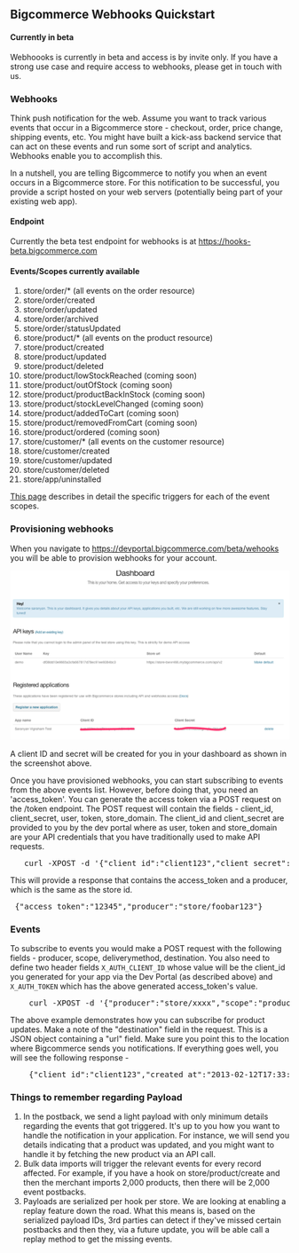 ## Bigcommerce Webhooks Quickstart

#### Currently in beta
Webhoooks is currently in beta and access is by invite only. If you have a strong use case and require access to webhooks, please get in touch with us.

### Webhooks
Think push notification for the web. Assume you want to track various events that occur in a Bigcommerce store - checkout, order, price change, shipping events, etc. You might have built a kick-ass backend service that can act on these events and run some sort of script and analytics. Webhooks enable you to accomplish this.

In a nutshell, you are telling Bigcommerce to notify you when an event occurs in a Bigcommerce store. For this notification to be successful, you provide a script hosted on your web servers (potentially being part of your existing web app).

#### Endpoint
Currently the beta test endpoint for webhooks is at https://hooks-beta.bigcommerce.com

#### Events/Scopes currently available
1. store/order/* (all events on the order resource)
2. store/order/created
3. store/order/updated
4. store/order/archived
5. store/order/statusUpdated
6. store/product/* (all events on the product resource)
7. store/product/created
8. store/product/updated
9. store/product/deleted
10. store/product/lowStockReached (coming soon)
11. store/product/outOfStock (coming soon)
12. store/product/productBackInStock (coming soon)
13. store/product/stockLevelChanged (coming soon)
14. store/product/addedToCart (coming soon)
15. store/product/removedFromCart (coming soon)
16. store/product/ordered (coming soon)
10. store/customer/* (all events on the customer resource)
10. store/customer/created
11. store/customer/updated
12. store/customer/deleted
13. store/app/uninstalled

<a href="/api/webhooks/event_triggers">This page</a> describes in detail the specific triggers for each of the event scopes.

### Provisioning webhooks
When you navigate to https://devportal.bigcommerce.com/beta/wehooks you will be able to provision webhooks for your account. 

![Image](images/webhooks_provision.png?raw=true) 

A client ID and secret will be created for you in your dashboard as shown in the screenshot above.

Once you have provisioned webhooks, you can start subscribing to events from the above events list. However, before doing that, you need an 'access_token'. You can generate the access token via a POST request on the /token endpoint. The POST request will contain the fields - client_id, client_secret, user, token, store_domain. The client_id and client_secret are provided to you by the dev portal where as user, token and store_domain are your API credentials that you have traditionally used to make API requests.

<pre>
   curl -XPOST -d '{"client_id":"client123","client_secret":"client123secret","user":"admin","token":"xxxx","store_domain":"https://store-xxxx.mybigcommerce.com"}' https://hooks-beta.bigcommerce.com/token 
</pre>

This will provide a response that contains the access_token and a producer, which is the same as the store id.

<pre> {"access_token":"12345","producer":"store/foobar123"} </pre>

### Events

To subscribe to events you would make a POST request with the following fields - producer, scope, deliverymethod, destination. You also need to define two header fields <code>X_AUTH_CLIENT_ID</code> whose value will be the client_id you generated for your app via the Dev Portal (as described above) and <code>X_AUTH_TOKEN</code> which has the above generated access_token's value.

<pre>
    curl -XPOST -d '{"producer":"store/xxxx","scope":"products/*","deliverymethod":"HTTP_POST","destination":{"url":"http://requestb.in/nf4nqbnf"}}' -H 'X_AUTH_CLIENT_ID: client123' -H 'X_AUTH_TOKEN: 12345' https://hooks-beta.bigcommerce.com
</pre>

The above example demonstrates how you can subscribe for product updates. Make a note of the "destination" field in the request. This is a JSON object containing a "url" field. Make sure you point this to the location where Bigcommerce sends you notifications. If everything goes well, you will see the following response -

<pre>
    {"client_id":"client123","created_at":"2013-02-12T17:33:04+00:00","deliverymethod":"HTTP_POST","destination":{"url":"http://requestb.in/nf4nqbnf"},"id":33,"producer":"store/xxxx","scope":"products/*","updated_at":"2013-02-12T17:33:04+00:00"}
</pre>

### Things to remember regarding Payload

1. In the postback, we send a light payload with only minimum details regarding the events that got triggered. It's up to you how you want to handle the notification in your application. For instance, we will send you details indicating that a product was updated, and you might want to handle it by fetching the new product via an API call.
2. Bulk data imports will trigger the relevant events for every record affected. For example, if you have a hook on store/product/create and then the merchant imports 2,000 products, then there will be 2,000 event postbacks. 
3. Payloads are serialized per hook per store. We are looking at enabling a replay feature down the road. What this means is, based on the serialized payload IDs, 3rd parties can detect if they've missed certain postbacks and then they, via a future update, you will be able call a replay method to get the missing events. 
